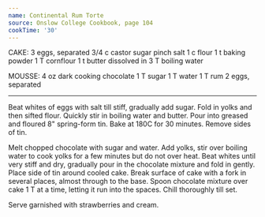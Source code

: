 ```yaml
---
name: Continental Rum Torte
source: Onslow College Cookbook, page 104
cookTime: '30'
---
```


CAKE:
3 eggs, separated
3/4 c castor sugar
pinch salt
1 c flour
1 t baking powder
1 T cornflour
1 t butter dissolved in 3 T boiling water

MOUSSE:
4 oz dark cooking chocolate
1 T sugar
1 T water
1 T rum
2 eggs, separated

---

Beat whites of eggs with salt till stiff, gradually add sugar.  Fold in yolks and then sifted flour.  Quickly stir in boiling water and butter.  Pour into greased and floured 8" spring-form tin.  Bake at 180C for 30 minutes.  Remove sides of tin.

Melt chopped chocolate with sugar and water.  Add yolks, stir over boiling water to cook yolks for a few minutes but do not over heat.  Beat whites until very stiff and dry, gradually pour in the chocolate mixture and fold in gently.  Place side of tin around cooled cake.  Break surface of cake with a fork in several places, almost through to the base.  Spoon chocolate mixture over cake 1 T at a time, letting it run into the spaces.  Chill thoroughly till set.

Serve garnished with strawberries and cream.


